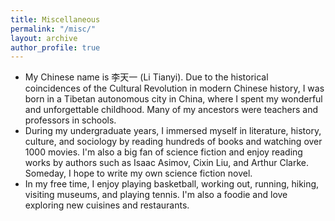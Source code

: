 ```yaml
---
title: Miscellaneous
permalink: "/misc/"
layout: archive
author_profile: true
---
```


<!--
{% include base_path %}
{% for post in site.teaching reversed %}
  {% include archive-single.html %}
{% endfor %}
-->

*  My Chinese name is 李天一 (Li Tianyi). Due to the historical coincidences of the Cultural Revolution in modern Chinese history, I was born in a Tibetan autonomous city in China, where I spent my wonderful and unforgettable childhood. Many of my ancestors were teachers and professors in schools. 
*  During my undergraduate years, I immersed myself in literature, history, culture, and sociology by reading hundreds of books and watching over 1000 movies. I'm also a big fan of science fiction and enjoy reading works by authors such as Isaac Asimov, Cixin Liu, and Arthur Clarke. Someday, I hope to write my own science fiction novel. 
*  In my free time, I enjoy playing basketball, working out, running, hiking, visiting museums, and playing tennis. I'm also a foodie and love exploring new cuisines and restaurants. 

<br/>
<script type='text/javascript' id='clustrmaps' src='//cdn.clustrmaps.com/map_v2.js?cl=ffffff&w=a&t=tt&d=mOLq8ml6_8GeJFfRaOGlKt1qOHfyBzpQU0YGiQEZeOA'></script>



  
